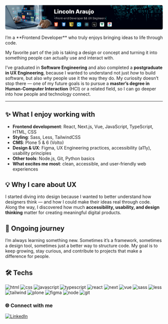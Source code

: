 <a href="https://www.linkedin.com/in/lincolnaraujo/" target="_blank">
    <img src="./FRONT-END_DEVELOPERv5.png"/>
</a>
<p></p>
I’m a **Frontend Developer** who truly enjoys bringing ideas to life through code.  

My favorite part of the job is taking a design or concept and turning it into something people can actually use and interact with.  

I’ve graduated in **Software Engineering** and also completed a **postgraduate in UX Engineering**, because I wanted to understand not just *how* to build software, but also *why* people use it the way they do. My curiosity doesn’t stop there — one of my future goals is to pursue a **master’s degree in Human-Computer Interaction** (HCI) or a related field, so I can go deeper into how people and technology connect. 

---

## ✨ What I enjoy working with  

- **Frontend development**: React, Next.js, Vue, JavaScript, TypeScript, HTML, CSS  
- **Styling**: Sass, Less, TailwindCSS  
- **CMS**: Plone 5 & 6 (Volto)  
- **Design & UX**: Figma, UX Engineering practices, accessibility (a11y), usability principles  
- **Other tools**: Node.js, Git, Python basics  
- **What excites me most**: clean, accessible, and user-friendly web experiences  

## 💡 Why I care about UX  

I started diving into design because I wanted to better understand how designers think — and how I could make their ideas real through code. Along the way, I discovered how much **accessibility, usability, and design thinking** matter for creating meaningful digital products.  

## 🌱 Ongoing journey  

I’m always learning something new. Sometimes it’s a framework, sometimes a design tool, sometimes just a better way to structure code. My goal is to keep growing, stay curious, and contribute to projects that make a difference for people.  

## 🛠️ Techs

![html](https://img.shields.io/badge/HTML5-E34F26?style=for-the-badge&logo=html5&logoColor=white)  ![css](https://img.shields.io/badge/CSS3-1572B6?style=for-the-badge&logo=css3&logoColor=white)  ![javascript](https://img.shields.io/badge/JavaScript-F7DF1E?style=for-the-badge&logo=javascript&logoColor=black)  ![typescript](https://img.shields.io/badge/TypeScript-3178C6?style=for-the-badge&logo=typescript&logoColor=white)  ![react](https://img.shields.io/badge/React-20232A?style=for-the-badge&logo=react&logoColor=61DAFB) ![next](https://img.shields.io/badge/Next.js-000000?style=for-the-badge&logo=nextdotjs&logoColor=white)  ![vue](https://img.shields.io/badge/Vue.js-35495E?style=for-the-badge&logo=vuedotjs&logoColor=4FC08D)  ![sass](https://img.shields.io/badge/Sass-CC6699?style=for-the-badge&logo=sass&logoColor=white)  ![less](https://img.shields.io/badge/Less-2A4D80?style=for-the-badge&logo=less&logoColor=white)  ![tailwind](https://img.shields.io/badge/TailwindCSS-38B2AC?style=for-the-badge&logo=tailwindcss&logoColor=white)  ![plone](https://img.shields.io/badge/Plone-003366?style=for-the-badge&logo=plone&logoColor=white)  ![figma](https://img.shields.io/badge/Figma-F24E1E?style=for-the-badge&logo=figma&logoColor=white) ![node](https://img.shields.io/badge/Node.js-43853D?style=for-the-badge&logo=node.js&logoColor=white)  ![git](https://img.shields.io/badge/GIT-E44C30?style=for-the-badge&logo=git&logoColor=white)  

### 🌐 Connect with me
[![LinkedIn](https://img.shields.io/badge/LinkedIn-0A66C2?style=for-the-badge&logo=linkedin&logoColor=white)](https://www.linkedin.com/in/lincolnaraujo/)
